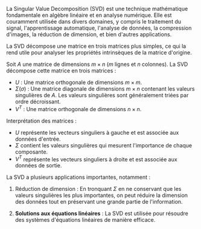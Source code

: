 La Singular Value Decomposition (SVD) est une technique mathématique fondamentale en algèbre linéaire et en analyse numérique. Elle est couramment utilisée dans divers domaines, y compris le traitement du signal, l'apprentissage automatique, l'analyse de données, la compression d'images, la réduction de dimension, et bien d'autres applications.

La SVD décompose une matrice en trois matrices plus simples, ce qui la rend utile pour analyser les propriétés intrinsèques de la matrice d'origine.

Soit $A$ une matrice de dimensions $m \times n$ ($m$ lignes et $n$ colonnes). La SVD décompose cette matrice en trois matrices :

- $U$ : Une matrice orthogonale de dimensions $m \times m$.
- $Σ(\sigma)$ : Une matrice diagonale de dimensions $m \times n$ contenant les valeurs singulières de $A$. Les valeurs singulières sont généralement triées par ordre décroissant.
- $V^T$ : Une matrice orthogonale de dimensions $n \times n$.

Interprétation des matrices :

- $U$ représente les vecteurs singuliers à gauche et est associée aux données d'entrée.
- $Σ$ contient les valeurs singulières qui mesurent l'importance de chaque composante.
- $V^T$ représente les vecteurs singuliers à droite et est associée aux données de sortie.

La SVD a plusieurs applications importantes, notamment :

1. Réduction de dimension : En tronquant $Σ$ en ne conservant que les valeurs singulières les plus importantes, on peut réduire la dimension des données tout en préservant une grande partie de l'information.

2. **Solutions aux équations linéaires** : La SVD est utilisée pour résoudre des systèmes d'équations linéaires de manière efficace.